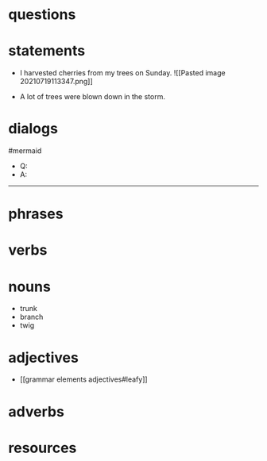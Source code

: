
# questions

# statements
- I harvested cherries from my trees on Sunday.
![[Pasted image 20210719113347.png]]


- A lot of trees were blown down in the storm.



# dialogs
#mermaid 

- Q:
- A:

---

# phrases

# verbs

# nouns

- trunk
- branch
- twig

# adjectives
- [[grammar elements adjectives#leafy]]
# adverbs

# resources
